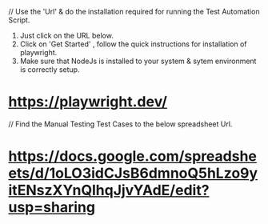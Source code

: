 // Use the 'Url' & do the installation required for running the Test Automation Script.
1. Just click on the URL below.
2. Click on 'Get Started' , follow the quick instructions for installation of playwright.
3. Make sure that NodeJs is installed to your system & sytem environment is correctly setup.
# https://playwright.dev/
// Find the Manual Testing Test Cases to the below spreadsheet Url.
# https://docs.google.com/spreadsheets/d/1oLO3idCJsB6dmnoQ5hLzo9yitENszXYnQlhqJjvYAdE/edit?usp=sharing
